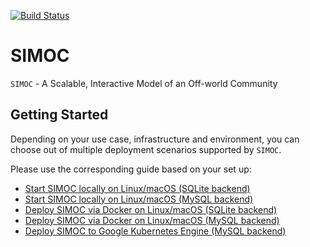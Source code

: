 [![Build Status](https://travis-ci.org/bdmccord/simoc.svg?branch=master)](https://travis-ci.org/bdmccord/simoc)

# SIMOC
`SIMOC` - A Scalable, Interactive Model of an Off-world Community

## Getting Started

Depending on your use case, infrastructure and environment,
you can choose out of multiple deployment scenarios supported by `SIMOC`.

Please use the corresponding guide based on your set up:
- [Start SIMOC locally on Linux/macOS (SQLite backend)](https://github.com/kstaats/simoc/blob/master/local_instructions_sqlite.md)
- [Start SIMOC locally on Linux/macOS (MySQL backend)](https://github.com/kstaats/simoc/blob/master/local_instructions_mysql.md)
- [Deploy SIMOC via Docker on Linux/macOS (SQLite backend)](https://github.com/kstaats/simoc/blob/master/docker_instructions_sqlite.md)
- [Deploy SIMOC via Docker on Linux/macOS (MySQL backend)](https://github.com/kstaats/simoc/blob/master/docker_instructions_mysql.md)
- [Deploy SIMOC to Google Kubernetes Engine (MySQL backend)](https://github.com/kstaats/simoc/blob/master/k8s_instructions_mysql.md)
